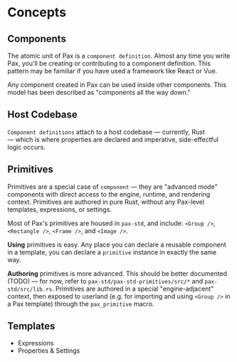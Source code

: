 # Concepts




## Components
The atomic unit of Pax is a `component definition`.  Almost any time you write Pax, you'll be creating or contributing to a component definition.  This pattern may be familiar if you have used a framework like React or Vue.

Any component created in Pax can be used inside other components.  This model has been described as "components all the way down."  
## Host Codebase
`Component definitions` attach to a host codebase — currently, Rust — which is where properties are declared and imperative, side-effectful logic occurs.


 
## Primitives
Primitives are a special case of `component` — they are "advanced mode" components with direct access to the engine, runtime, and rendering context.  Primitives are authored in pure Rust, without any Pax-level templates, expressions, or settings.

Most of Pax's primitives are housed in `pax-std`, and include: `<Group />`, `<Rectangle />`, `<Frame />`, and `<Image />`.

**Using** primitives is easy.  Any place you can declare a reusable component in a template, you can declare a `primitive` instance in exactly the same way.

**Authoring** primitives is more advanced.  This should be better documented (TODO) — for now, refer to `pax-std/pax-std-primitives/src/*` and `pax-std/src/lib.rs`.  Primitives are authored in a special "engine-adjacent" context, then exposed to userland (e.g. for importing and using `<Group />` in a Pax template) through the `pax_primitive` macro.




## Templates


 - Expressions
 - Properties & Settings
